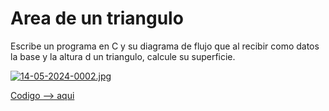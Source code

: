 # Area de un triangulo

Escribe un programa en C y su diagrama de flujo que al recibir como datos la base y la altura d un triangulo, calcule su superficie.

[![14-05-2024-0002.jpg](https://i.postimg.cc/cCcGqXwF/14-05-2024-0002.jpg)](https://postimg.cc/tn7MWdr6)


[Codigo --> aqui](main.c)